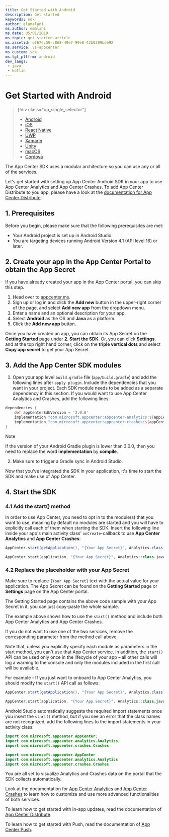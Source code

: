 ```yaml
---
title: Get Started with Android
description: Get started
keywords: sdk
author: elamalani
ms.author: emalani
ms.date: 05/01/2019
ms.topic: get-started-article
ms.assetid: ef67ec59-c868-49e7-99e8-42b0399bde92
ms.service: vs-appcenter
ms.custom: sdk
ms.tgt_pltfrm: android
dev_langs:
 - java
 - kotlin
---
```


# Get Started with Android

> [!div  class="op_single_selector"]
> * [Android](android.md)
> * [iOS](ios.md)
> * [React Native](react-native.md)
> * [UWP](uwp.md)
> * [Xamarin](xamarin.md)
> * [Unity](unity.md)
> * [macOS](macos.md)
> * [Cordova](cordova.md)

The App Center SDK uses a modular architecture so you can use any or all of the services.

Let's get started with setting up App Center Android SDK in your app to use App Center Analytics and App Center Crashes. To add App Center Distribute to you app, please have a look at the [documentation for App Center Distribute](~/sdk/distribute/android.md).

## 1. Prerequisites

Before you begin, please make sure that the following prerequisites are met:

* Your Android project is set up in Android Studio.
* You are targeting devices running Android Version 4.1 (API level 16) or later.

## 2. Create your app in the App Center Portal to obtain the App Secret

If you have already created your app in the App Center portal, you can skip this step.

1. Head over to [appcenter.ms](https://appcenter.ms).
2. Sign up or log in and click the **Add new** button in the upper-right corner of the page, and select **Add new app** from the dropdown menu.
3. Enter a name and an optional description for your app.
4. Select **Android** as the OS and **Java** as a platform.
5. Click the **Add new app** button.

Once you have created an app, you can obtain its App Secret on the **Getting Started** page under **2. Start the SDK**. Or, you can click **Settings**, and at the top right hand corner, click on the **triple vertical dots** and select **Copy app secret** to get your App Secret.

## 3. Add the App Center SDK modules

1. Open your app level `build.gradle` file (`app/build.gradle`) and add the following lines after `apply plugin`. Include the dependencies that you want in your project. Each SDK module needs to be added as a separate dependency in this section. If you would want to use App Center Analytics and Crashes, add the following lines:

  ```groovy
  dependencies {
      def appCenterSdkVersion = '2.0.0'
      implementation "com.microsoft.appcenter:appcenter-analytics:${appCenterSdkVersion}"
      implementation "com.microsoft.appcenter:appcenter-crashes:${appCenterSdkVersion}"
  }
  ```

  > [!NOTE]
  > If the version of your Android Gradle plugin is lower than 3.0.0, then you need to replace the word **implementation** by **compile**.

2. Make sure to trigger a Gradle sync in Android Studio.

Now that you've integrated the SDK in your application, it's time to start the SDK and make use of App Center.

## 4. Start the SDK

### 4.1 Add the start() method

In order to use App Center, you need to opt in to the module(s) that you want to use, meaning by default no modules are started and you will have to explicitly call each of them when starting the SDK. Insert the following line inside your app's main activity class' `onCreate`-callback to use **App Center Analytics** and **App Center Crashes**:

```java
AppCenter.start(getApplication(), "{Your App Secret}", Analytics.class, Crashes.class);
```
```kotlin
AppCenter.start(application, "{Your App Secret}", Analytics::class.java, Crashes::class.java)
```

### 4.2 Replace the placeholder with your App Secret

Make sure to replace `{Your App Secret}` text with the actual value for your application. The App Secret can be found on the **Getting Started** page or **Settings** page on the App Center portal.

The Getting Started page contains the above code sample with your App Secret in it, you can just copy-paste the whole sample.

The example above shows how to use the `start()` method and include both App Center Analytics and App Center Crashes.

If you do not want to use one of the two services, remove the corresponding parameter from the method call above.

Note that, unless you explicitly specify each module as parameters in the start method, you can't use that App Center service. In addition, the `start()` API can be used only once in the lifecycle of your app – all other calls will log a warning to the console and only the modules included in the first call will be available.

For example - If you just want to onboard to App Center Analytics, you should modify the `start()` API call as follows:

```java
AppCenter.start(getApplication(), "{Your App Secret}", Analytics.class);
```
```kotlin
AppCenter.start(application, "{Your App Secret}", Analytics::class.java)
```

Android Studio automatically suggests the required import statements once you insert the `start()` method, but if you see an error that the class names are not recognized, add the following lines to the import statements in your activity class:

```java
import com.microsoft.appcenter.AppCenter;
import com.microsoft.appcenter.analytics.Analytics;
import com.microsoft.appcenter.crashes.Crashes;
```
```kotlin
import com.microsoft.appcenter.AppCenter
import com.microsoft.appcenter.analytics.Analytics
import com.microsoft.appcenter.crashes.Crashes
```

You are all set to visualize Analytics and Crashes data on the portal that the SDK collects automatically.

Look at the documentation for [App Center Analytics](~/sdk/analytics/android.md) and [App Center Crashes](~/sdk/crashes/android.md) to learn how to customize and use more advanced functionalities of both services.

To learn how to get started with in-app updates, read the documentation of [App Center Distribute](~/sdk/distribute/android.md).

To learn how to get started with Push, read the documentation of [App Center Push](~/sdk/push/android.md).

